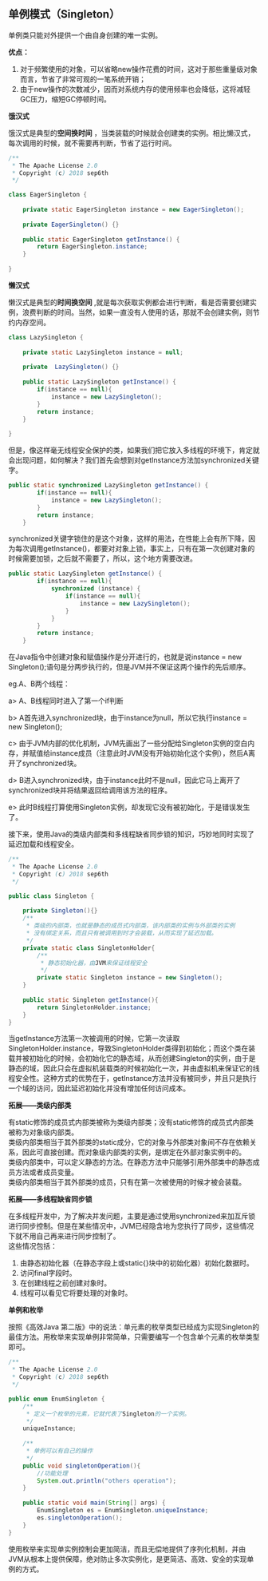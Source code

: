 ## 单例模式（Singleton）

单例类只能对外提供一个由自身创建的唯一实例。

**优点：**  
1. 对于频繁使用的对象，可以省略new操作花费的时间，这对于那些重量级对象而言，节省了非常可观的一笔系统开销；  
2. 由于new操作的次数减少，因而对系统内存的使用频率也会降低，这将减轻GC压力，缩短GC停顿时间。  

**饿汉式**  

饿汉式是典型的**空间换时间**  ，当类装载的时候就会创建类的实例。相比懒汉式，每次调用的时候，就不需要再判断，节省了运行时间。  

```java
/** 
 * The Apache License 2.0
 * Copyright (c) 2018 sep6th
 */

class EagerSingleton {
	
	private static EagerSingleton instance = new EagerSingleton();
	
	private EagerSingleton() {}
	
	public static EagerSingleton getInstance() {
		return EagerSingleton.instance;
	}
	
}
```
**懒汉式**  

懒汉式是典型的**时间换空间**  ,就是每次获取实例都会进行判断，看是否需要创建实例，浪费判断的时间。当然，如果一直没有人使用的话，那就不会创建实例，则节约内存空间。


```java
class LazySingleton {
	
	private static LazySingleton instance = null;
	
	private  LazySingleton() {}
	
	public static LazySingleton getInstance() {
		if(instance == null){
			instance = new LazySingleton();
		}
		return instance;
	}
	
}
```
但是，像这样毫无线程安全保护的类，如果我们把它放入多线程的环境下，肯定就会出现问题，如何解决？我们首先会想到对getInstance方法加synchronized关键字。  

```java
public static synchronized LazySingleton getInstance() {
		if(instance == null){
			instance = new LazySingleton();
		}
		return instance;
	}

```
synchronized关键字锁住的是这个对象，这样的用法，在性能上会有所下降，因为每次调用getInstance()，都要对对象上锁，事实上，只有在第一次创建对象的时候需要加锁，之后就不需要了，所以，这个地方需要改进。  


```java
public static LazySingleton getInstance() {
		if(instance == null){
			synchronized (instance) {
				if(instance == null){
					instance = new LazySingleton();
				}
			}
		}
		return instance;
	}
```

在Java指令中创建对象和赋值操作是分开进行的，也就是说instance = new Singleton();语句是分两步执行的，但是JVM并不保证这两个操作的先后顺序。  

eg.A、B两个线程：  

a> A、B线程同时进入了第一个if判断

b> A首先进入synchronized块，由于instance为null，所以它执行instance = new Singleton();  

c> 由于JVM内部的优化机制，JVM先画出了一些分配给Singleton实例的空白内存，并赋值给instance成员（注意此时JVM没有开始初始化这个实例），然后A离开了synchronized块。  

d> B进入synchronized块，由于instance此时不是null，因此它马上离开了synchronized块并将结果返回给调用该方法的程序。  

e> 此时B线程打算使用Singleton实例，却发现它没有被初始化，于是错误发生了。  

接下来，使用Java的类级内部类和多线程缺省同步锁的知识，巧妙地同时实现了延迟加载和线程安全。

```java
/** 
 * The Apache License 2.0
 * Copyright (c) 2018 sep6th
 */

public class Singleton {  
    
    private Singleton(){}  
    /** 
     * 类级的内部类，也就是静态的成员式内部类，该内部类的实例与外部类的实例 
     * 没有绑定关系，而且只有被调用到时才会装载，从而实现了延迟加载。 
     */  
    private static class SingletonHolder{  
        /** 
         * 静态初始化器，由JVM来保证线程安全 
         */  
        private static Singleton instance = new Singleton();  
    }  
      
    public static Singleton getInstance(){  
        return SingletonHolder.instance;  
    }  
}
```
当getInstance方法第一次被调用的时候，它第一次读取SingletonHolder.instance，导致SingletonHolder类得到初始化；而这个类在装载并被初始化的时候，会初始化它的静态域，从而创建Singleton的实例，由于是静态的域，因此只会在虚拟机装载类的时候初始化一次，并由虚拟机来保证它的线程安全性。这种方式的优势在于，getInstance方法并没有被同步，并且只是执行一个域的访问，因此延迟初始化并没有增加任何访问成本。

**拓展——类级内部类**  
 
有static修饰的成员式内部类被称为类级内部类；没有static修饰的成员式内部类被称为对象级内部类。  
类级内部类相当于其外部类的static成分，它的对象与外部类对象间不存在依赖关系，因此可直接创建。而对象级内部类的实例，是绑定在外部对象实例中的。  
类级内部类中，可以定义静态的方法。在静态方法中只能够引用外部类中的静态成员方法或者成员变量。  
类级内部类相当于其外部类的成员，只有在第一次被使用的时候才被会装载。  

**拓展——多线程缺省同步锁**  

在多线程开发中，为了解决并发问题，主要是通过使用synchronized来加互斥锁进行同步控制。但是在某些情况中，JVM已经隐含地为您执行了同步，这些情况下就不用自己再来进行同步控制了。  
这些情况包括：  
1. 由静态初始化器（在静态字段上或static{}块中的初始化器）初始化数据时。  
2. 访问final字段时。  
3. 在创建线程之前创建对象时。  
4. 线程可以看见它将要处理的对象时。  

**单例和枚举**  

按照《高效Java 第二版》中的说法：单元素的枚举类型已经成为实现Singleton的最佳方法。用枚举来实现单例非常简单，只需要编写一个包含单个元素的枚举类型即可。  

```java
/** 
 * The Apache License 2.0
 * Copyright (c) 2018 sep6th
 */

public enum EnumSingleton {  
    /** 
     * 定义一个枚举的元素，它就代表了Singleton的一个实例。 
     */  
    uniqueInstance;  
      
    /** 
     * 单例可以有自己的操作 
     */  
    public void singletonOperation(){  
        //功能处理  
    	System.out.println("others operation");
    } 
    
    public static void main(String[] args) {
    	EnumSingleton es = EnumSingleton.uniqueInstance;
    	es.singletonOperation();
	}
} 
```
使用枚举来实现单实例控制会更加简洁，而且无偿地提供了序列化机制，并由JVM从根本上提供保障，绝对防止多次实例化，是更简洁、高效、安全的实现单例的方式。
